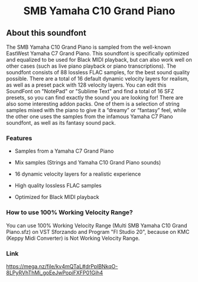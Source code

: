 <h1 align="center">SMB Yamaha C10 Grand Piano</h1>

## About this soundfont

The SMB Yamaha C10 Grand Piano is sampled from the well-known EastWest Yamaha C7 Grand Piano. This soundfont is specifically optimized and equalized to be used for Black MIDI playback, but can also work well on other cases (such as live piano playback or piano transcriptions). The soundfont consists of 88 lossless FLAC samples, for the best sound quality possible. There are a total of 16 default dynamic velocity layers for realism, as well as a preset pack with 128 velocity layers. You can edit this SoundFont on "NotePad" or "Sublime Text" and find a total of 16 SFZ presets, so you can find exactly the sound you are looking for! There are also some interesting addon packs. One of them is a selection of string samples mixed with the piano to give it a “dreamy” or “fantasy” feel, while the other one uses the samples from the infamous Yamaha C7 Piano soundfont, as well as its fantasy sound pack.

### Features

- Samples from a Yamaha C7 Grand Piano

- Mix samples (Strings and Yamaha C10 Grand Piano sounds)

- 16 dynamic velocity layers for a realistic experience

- High quality lossless FLAC samples

- Optimized for Black MIDI playback

### How to use 100% Working Velocity Range?

You can use 100% Working Velocity Range (Multi SMB Yamaha C10 Grand Piano.sfz) on VST Sforzando and Program "Fl Studio 20", because on KMC (Keppy Midi Converter) is Not Working Velocity Range.

### Link

https://mega.nz/file/kv4mQTaL#drPplBNkqO-8LPyRVhThMi_goEeJwPopiFXFP01Gih4
